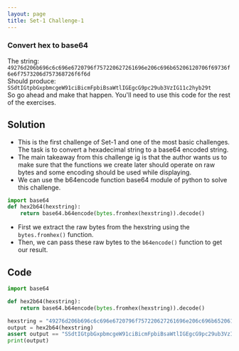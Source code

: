 ```yaml
---
layout: page
title: Set-1 Challenge-1
---
```


### Convert hex to base64  
The string:
`49276d206b696c6c696e6720796f757220627261696e206c696b65206120706f69736f6e6f7573206d757368726f6f6d`  
Should produce:  
`SSdtIGtpbGxpbmcgeW91ciBicmFpbiBsaWtlIGEgcG9pc29ub3VzIG11c2hyb29t`   
So go ahead and make that happen. You'll need to use  this code for the rest of the exercises.

## Solution

- This is the first challenge of Set-1 and one of the most basic challenges. The task is to convert a hexadecimal string to a base64 encoded string.
- The main takeaway from this challenge ig is that the author wants us to make sure that the functions we create later should operate on raw bytes and some encoding should be used while displaying.
- We can use the b64encode function base64 module of python to solve this challenge.  
```python
import base64
def hex2b64(hexstring):
    return base64.b64encode(bytes.fromhex(hexstring)).decode()
```
- First we extract the raw bytes from the hexstring using the `bytes.fromhex()` function.
- Then, we can pass these raw bytes to the `b64encode()` function to get our result.

## Code  
```python
import base64

def hex2b64(hexstring):
    return base64.b64encode(bytes.fromhex(hexstring)).decode()

hexstring = "49276d206b696c6c696e6720796f757220627261696e206c696b65206120706f69736f6e6f7573206d757368726f6f6d"
output = hex2b64(hexstring)
assert output == "SSdtIGtpbGxpbmcgeW91ciBicmFpbiBsaWtlIGEgcG9pc29ub3VzIG11c2hyb29t"
print(output)
```  
